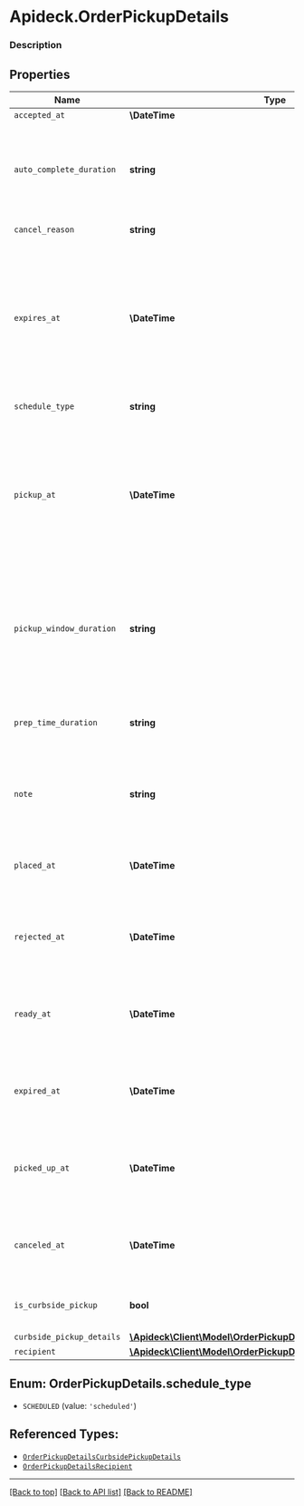 # Apideck.OrderPickupDetails

### Description

## Properties
Name | Type | Description | Notes
------------ | ------------- | ------------- | -------------
`accepted_at` | **\DateTime** |  | [optional] 
`auto_complete_duration` | **string** | The duration of time after which an open and accepted pickup fulfillment is automatically moved to the COMPLETED state. The duration must be in RFC 3339 format (for example, 'P1W3D'). | [optional] 
`cancel_reason` | **string** | A description of why the pickup was canceled. | [optional] 
`expires_at` | **\DateTime** | Indicating when this fulfillment expires if it is not accepted. The timestamp must be in RFC 3339 format (for example, \&quot;2016-09-04T23:59:33.123Z\&quot;). The expiration time can only be set up to 7 days in the future. If &#x60;expires_at&#x60; is not set, this pickup fulfillment is automatically accepted when  placed. | [optional] 
`schedule_type` | **string** | The schedule type of the pickup fulfillment. | [optional] 
`pickup_at` | **\DateTime** | The timestamp that represents the start of the pickup window. Must be in RFC 3339 timestamp format, e.g.,  \&quot;2016-09-04T23:59:33.123Z\&quot;.  For fulfillments with the schedule type &#x60;ASAP&#x60;, this is automatically set to the current time plus the expected duration to prepare the fulfillment. | [optional] 
`pickup_window_duration` | **string** | The window of time in which the order should be picked up after the &#x60;pickup_at&#x60; timestamp. Must be in RFC 3339 duration format, e.g., \&quot;P1W3D\&quot;. Can be used as an informational guideline for merchants. | [optional] 
`prep_time_duration` | **string** | The duration of time it takes to prepare this fulfillment. The duration must be in RFC 3339 format (for example, \&quot;P1W3D\&quot;). | [optional] 
`note` | **string** | A note meant to provide additional instructions about the pickup fulfillment displayed in the Square Point of Sale application and set by the API. | [optional] 
`placed_at` | **\DateTime** | Indicating when the fulfillment was placed. The timestamp must be in RFC 3339 format (for example, \&quot;2016-09-04T23:59:33.123Z\&quot;). | [optional] 
`rejected_at` | **\DateTime** | Indicating when the fulfillment was rejected. The timestamp must be in RFC 3339 format (for example, \&quot;2016-09-04T23:59:33.123Z\&quot;). | [optional] 
`ready_at` | **\DateTime** | Indicating when the fulfillment is marked as ready for pickup. The timestamp must be in RFC 3339 format (for example, \&quot;2016-09-04T23:59:33.123Z\&quot;). | [optional] 
`expired_at` | **\DateTime** | Indicating when the fulfillment expired. The timestamp must be in RFC 3339 format (for example, \&quot;2016-09-04T23:59:33.123Z\&quot;). | [optional] 
`picked_up_at` | **\DateTime** | Indicating when the fulfillment was picked up by the recipient. The timestamp must be in RFC 3339 format (for example, \&quot;2016-09-04T23:59:33.123Z\&quot;). | [optional] 
`canceled_at` | **\DateTime** | Indicating when the fulfillment was canceled. The timestamp must be in RFC 3339 format (for example, \&quot;2016-09-04T23:59:33.123Z\&quot;). | [optional] 
`is_curbside_pickup` | **bool** | If set to &#x60;true&#x60;, indicates that this pickup order is for curbside pickup, not in-store pickup. | [optional] 
`curbside_pickup_details` | [**\Apideck\Client\Model\OrderPickupDetailsCurbsidePickupDetails**](OrderPickupDetailsCurbsidePickupDetails.md) |  | [optional] 
`recipient` | [**\Apideck\Client\Model\OrderPickupDetailsRecipient**](OrderPickupDetailsRecipient.md) |  | [optional] 





<a name="SCHEDULE_TYPE"></a>
## Enum: OrderPickupDetails.schedule_type


* `SCHEDULED` (value: `'scheduled'`)




## Referenced Types:
















* [`OrderPickupDetailsCurbsidePickupDetails`](OrderPickupDetailsCurbsidePickupDetails.md)
* [`OrderPickupDetailsRecipient`](OrderPickupDetailsRecipient.md)

---

[[Back to top]](#) [[Back to API list]](../../../../README.md#documentation-for-api-endpoints) [[Back to README]](../../../../README.md)


